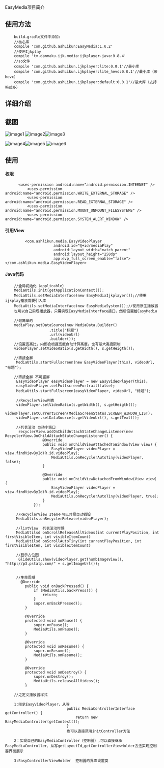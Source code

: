 EasyMedia项目简介

## 使用方法

        build.gradle文件中添加:
        //核心库
        compile 'com.github.ashLikun:EasyMedia:1.0.2'
        //使用Ijkplay
        compile 'tv.danmaku.ijk.media:ijkplayer-java:0.8.4'
        //so文件
        compile 'com.github.ashLikun.ijkplayer:lite:0.0.1'//最小库
        compile 'com.github.ashLikun.ijkplayer:lite_hevc:0.0.1'//最小库（带hevc）
        compile 'com.github.ashLikun.ijkplayer:default:0.0.1'//最大库（支持格式多）

## 详细介绍

## 截图
![image1](photo/photo1.png) ![image2](photo/photo2.png)![image3](photo/photo3.png)

![image4](photo/photo4.png)![image5](photo/photo5.png) ![image6](photo/photo6.png)

## 使用
####    权限
          <uses-permission android:name="android.permission.INTERNET" />
              <uses-permission android:name="android.permission.WRITE_EXTERNAL_STORAGE" />
              <uses-permission android:name="android.permission.READ_EXTERNAL_STORAGE" />
              <uses-permission android:name="android.permission.MOUNT_UNMOUNT_FILESYSTEMS" />
              <uses-permission android:name="android.permission.SYSTEM_ALERT_WINDOW" />
####    引用View
             <com.ashlikun.media.EasyVideoPlayer
                          android:id="@+id/mediaPlay"
                          android:layout_width="match_parent"
                          android:layout_height="250dp"
                          app:evp_full_screen_enable="false"></com.ashlikun.media.EasyVideoPlayer>
####    Java代码

        //全局初始化（applicable）
        MediaUtils.init(getApplicationContext());
        MediaUtils.setMediaInterface(new EasyMediaIjkplayer());//使用ijkplay播放需要引入库
        MediaUtils.setMediaInterface(new EasyMediaSystem());//使用原生播放器
        也可以自己实现播放器，只需实现EasyMediaInterface接口，然后设置给EasyMedia

        //最简单的
        mediaPlay.setDataSource(new MediaData.Builder()
                        .title("标题")
                        .url(videoUrl)
                        .builder());
        //设置宽高比，内部会根据宽度自动计算高度，也有最大高度限制
        videoPlayer.setVideoRatio(s.getWidth(), s.getHeigth());

        //直接全屏
         MediaUtils.startFullscreen(new EasyVideoPlayer(this), videoUrl, "标题");

        //直接全屏 不可竖屏
         EasyVideoPlayer easyVideoPlayer = new EasyVideoPlayer(this);
         easyVideoPlayer.setFullscreenPortrait(false);
         MediaUtils.startFullscreen(easyVideoPlayer, videoUrl, "标题");

         //RecyclerView列表
         videoPlayer.setVideoRatio(s.getWidth(), s.getHeigth());
         videoPlayer.setCurrentScreen(MediaScreenStatus.SCREEN_WINDOW_LIST);
         videoPlayer.setDataSource(s.getVideoUrl(), s.getText());

         //列表滚动 自动小窗口
          recyclerView.addOnChildAttachStateChangeListener(new RecyclerView.OnChildAttachStateChangeListener() {
                     @Override
                     public void onChildViewAttachedToWindow(View view) {
                         EasyVideoPlayer videoPlayer = view.findViewById(R.id.videoPlay);
                         MediaUtils.onRecyclerAutoTiny(videoPlayer, false);
                     }

                     @Override
                     public void onChildViewDetachedFromWindow(View view) {
                         EasyVideoPlayer videoPlayer = view.findViewById(R.id.videoPlay);
                         MediaUtils.onRecyclerAutoTiny(videoPlayer, true);
                     }
                 });

         //RecyclerView Item不可见时候自动销毁
         MediaUtils.onRecyclerRelease(videoPlayer);

         //listView  列表滚动时候
         MediaUtilsd onScrollReleaseAllVideos(int currentPlayPosition, int firstVisibleItem, int visibleItemCount)
         MediaUtilsd onScrollAutoTiny(int currentPlayPosition, int firstVisibleItem, int visibleItemCount)

         //显示占位图
          GlideUtils.show(videoPlayer.getThumbImageView(), "http://p3.pstatp.com/" + s.getImageUrl());


         //生命周期
           @Override
             public void onBackPressed() {
                 if (MediaUtils.backPress()) {
                     return;
                 }
                 super.onBackPressed();
             }

             @Override
             protected void onPause() {
                 super.onPause();
                 MediaUtils.onPause();
             }

             @Override
             protected void onResume() {
                 super.onResume();
                 MediaUtils.onResume();
             }

             @Override
             protected void onDestroy() {
                 super.onDestroy();
                 MediaUtils.releaseAllVideos();
             }

        //之定义播放器样式

        1:继承EasyVideoPlayer，从写
                                public MediaControllerInterface getController() {
                                    return new EasyMediaController(getContext());
                                }
                                也可以直接调用initController方法

        2：实现自己的EasyMediaController（控制器）,可以直接继承EasyMediaController，从写getLayoutId,getControllerViewHolder方法实现控制器界面展示

        3:EasyControllerViewHolder  控制器的界面设置类




